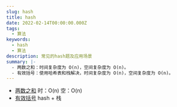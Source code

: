 ```yaml
---
slug: hash
title: hash
date: 2022-02-14T00:00:00.000Z
tags:
  - 算法
keywords:
  - hash
  - 算法
description: 常见的hash题及应用场景
summary: |-
  - 两数之和：时间复杂度为 O(n)，空间复杂度为 O(n)。
  - 有效括号：使用哈希表和栈解决，时间复杂度为 O(n)，空间复杂度为 O(n)。
---
```


- [两数之和](https://leetcode-cn.com/problems/two-sum/)
  时：O(n) 空：O(n)
- [有效括号](https://leetcode-cn.com/submissions/detail/264620145/)
  hash + 栈
